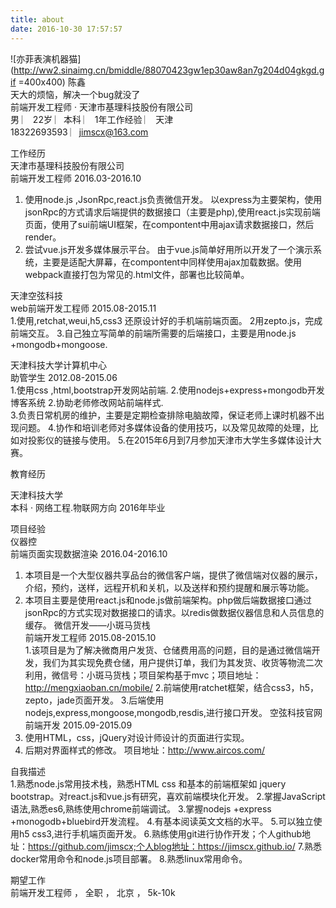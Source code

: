 ```yaml
---
title: about
date: 2016-10-30 17:57:57
---
```

 
![亦菲表演机器猫](http://ww2.sinaimg.cn/bmiddle/88070423gw1ep30aw8an7g204d04gkgd.gif 
=400x400)
陈鑫  
天大的烦恼，解决一个bug就没了  
前端开发工程师 · 天津市基理科技股份有限公司  
  男  ︳   22岁  ︳本科 ︳ 1年工作经验  ︳ 天津   
18322693593 ︳jimscx@163.com  

 
  工作经历   
天津市基理科技股份有限公司   
前端开发工程师     2016.03-2016.10  
1. 使用node.js ,JsonRpc,react.js负责微信开发。 
以express为主要架构，使用jsonRpc的方式请求后端提供的数据接口（主要是php),使用react.js实现前端页面，使用了sui前端UI框架，在compontent中用ajax请求数据接口，然后render。 
4. 尝试vue.js开发多媒体展示平台。 
由于vue.js简单好用所以开发了一个演示系统，主要是适配大屏幕，在compontent中同样使用ajax加载数据。使用webpack直接打包为常见的.html文件，部署也比较简单。 

天津空弦科技      
web前端开发工程师      2015.08-2015.11  
1.使用,retchat,weui,h5,css3 还原设计好的手机端前端页面。 
2用zepto.js，完成前端交互。 
3.自己独立写简单的前端所需要的后端接口，主要是用node.js +mongodb+mongoose. 

天津科技大学计算机中心     
助管学生    2012.08-2015.06  
1.使用css ,html,bootstrap开发网站前端. 
2.使用nodejs+express+mongodb开发博客系统 
2.协助老师修改网站前端样式.  
3.负责日常机房的维护，主要是定期检查排除电脑故障，保证老师上课时机器不出现问题。 
4.协作和培训老师对多媒体设备的使用技巧，以及常见故障的处理，比如对投影仪的链接与使用。 
5.在2015年6月到7月参加天津市大学生多媒体设计大赛。 


 
  教育经历  
 
天津科技大学  
    本科 · 网络工程.物联网方向     2016年毕业  

 
  项目经验  
仪器控     
前端页面实现数据渲染      2016.04-2016.10  
1. 本项目是一个大型仪器共享品台的微信客户端，提供了微信端对仪器的展示，介绍，预约，送样，远程开机和关机，以及送样和预约提醒和展示等功能。 
2. 本项目主要是使用react.js和node.js做前端架构。php做后端数据接口通过jsonRpc的方式实现对数据接口的请求。以redis做数据仪器信息和人员信息的缓存。 
微信开发——小斑马货栈     
前端开发工程师     2015.08-2015.10  
1.该项目是为了解决微商用户发货、仓储费用高的问题，目的是通过微信端开发，我们为其实现免费仓储，用户提供订单，我们为其发货、收货等物流二次利用，微信号：小斑马货栈；项目架构基于mvc；项目地址：http://mengxiaoban.cn/mobile/ 2.前端使用ratchet框架，结合css3，h5，zepto，jade页面开发。 
3.后端使用nodejs,express,mongoose,mongodb,resdis,进行接口开发。 
空弦科技官网  
前端开发    2015.09-2015.09  
1. 使用HTML，css，jQuery对设计师设计的页面进行实现。 
2. 后期对界面样式的修改。 
项目地址：http://www.aircos.com/ 

 
  自我描述  
1.熟悉node.js常用技术栈，熟悉HTML css 和基本的前端框架如 jquery bootstrap。对react.js和vue.js有研究，喜欢前端模块化开发。 
2.掌握JavaScript语法,熟悉es6,熟练使用chrome前端调试。 
3.掌握nodejs +express +monogodb+bluebird开发流程。 
4.有基本阅读英文文档的水平。 
5.可以独立使用h5 css3,进行手机端页面开发。 
6.熟练使用git进行协作开发；个人github地址：https://github.com/jimscx;个人blog地址：https://jimscx.github.io/ 
7.熟悉docker常用命令和node.js项目部署。 
8.熟悉linux常用命令。 

 
  期望工作  
前端开发工程师  ，  全职  ，  北京  ，  5k-10k   

